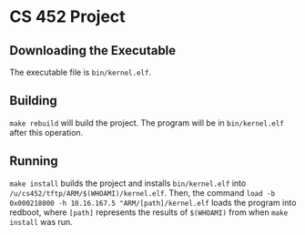 # CS 452 Project
## Downloading the Executable

The executable file is `bin/kernel.elf`.

## Building

`make rebuild` will build the project. The program will be in `bin/kernel.elf` after this operation.

## Running

`make install` builds the project and installs `bin/kernel.elf` into `/u/cs452/tftp/ARM/$(WHOAMI)/kernel.elf`. Then, the command `load -b 0x000218000 -h 10.16.167.5 "ARM/[path]/kernel.elf` loads the program into redboot, where `[path]` represents the results of `$(WHOAMI)` from when `make install` was run.

